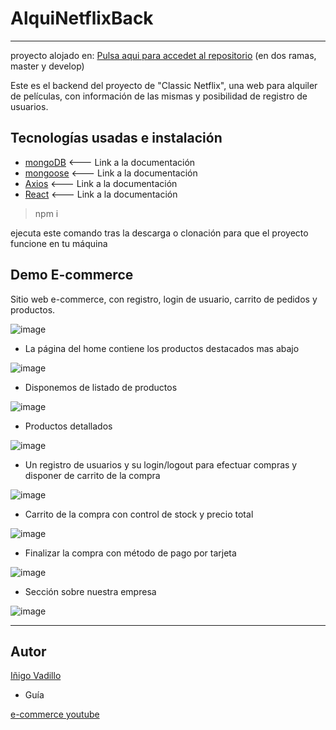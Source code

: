# **AlquiNetflixBack**
---

proyecto alojado en: [Pulsa aqui para accedet al repositorio](https://github.com/davidmorenocapel/AlquiNetflixBack) (en dos ramas, master y develop)

Este es el backend del proyecto de "Classic Netflix", una web para alquiler de películas, con información de las mismas y posibilidad de registro de usuarios.


## Tecnologías usadas e instalación

* [mongoDB](https://www.mongodb.com/es) <--- Link a la documentación
* [mongoose](https://mongoosejs.com/) <--- Link a la documentación
* [Axios](https://github.com/axios/axios) <--- Link a la documentación
* [React](https://es.reactjs.org/) <--- Link a la documentación

> npm i

ejecuta este comando tras la descarga o clonación para que el proyecto funcione en tu máquina

## Demo E-commerce

Sitio web e-commerce, con registro, login de usuario, carrito de pedidos y productos.

![image](./public/readme/home.JPG)

* La página del home contiene los productos destacados mas abajo
 
![image](./public/readme/destacados.JPG)

* Disponemos de listado de productos

![image](./public/readme/listado.jpg)

* Productos detallados

![image](./public/readme/producto.JPG)


* Un registro de usuarios y su login/logout para efectuar compras y disponer de carrito de la compra

![image](./public/readme/LOGIN.JPG)

* Carrito de la compra con control de stock y precio total

![image](./public/readme/carrito.JPG)

* Finalizar la compra con método de pago por tarjeta

![image](./public/readme/COMPRA.JPG)

* Sección sobre nuestra empresa

![image](./public/readme/acerca.JPG)






---

## **Autor**

[Iñigo Vadillo](https://www.linkedin.com/in/i%C3%B1igovadilloruiz/)

* Guía

[e-commerce youtube](https://www.youtube.com/watch?v=wPQ1-33teR4)